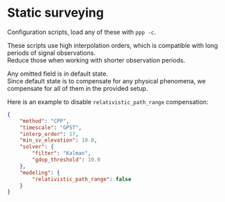 Static surveying
================

Configuration scripts, load any of these with `ppp -c`.  

These scripts use high interpolation orders, which is compatible with long periods of signal observations.  
Reduce those when working with shorter observation periods. 

Any omitted field is in default state.   
Since default state is to compensate for any physical phenomena, we compensate for all of them in the provided setup.  

Here is an example to disable `relativistic_path_range` compensation:

```json
{
    "method": "CPP",
    "timescale": "GPST",
    "interp_order": 17,
    "min_sv_elevation": 10.0,
    "solver": {
        "filter": "Kalman",
        "gdop_threshold": 10.0
    },
    "modeling": {
        "relativistic_path_range": false
    } 
}
```
